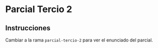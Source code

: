 # Parcial Tercio 2

## Instrucciones

Cambiar a la rama `parcial-tercio-2` para ver el enunciado del parcial.
